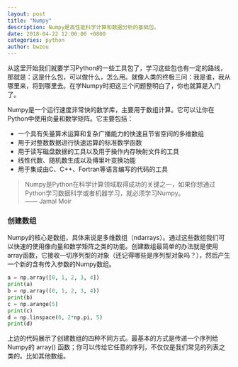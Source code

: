```yaml
---
layout: post
title: "Numpy"
description: Numpy是高性能科学计算和数据分析的基础包。
date: 2018-04-22 12:00:00 +0800
categories: python
author: bwzou
---
```

从这里开始我们就要学习Python的一些工具包了，学习这些包也有一定的路线，那就是：这是什么包，可以做什么，怎么用。就像人类的终极三问：我是谁，我从哪里来，将到哪里去。在学Numpy时把这三个问题整明白了，你也就算是入门了。

Numpy是一个运行速度非常快的数学库，主要用于数组计算。它可以让你在Python中使用向量和数学矩阵。它主要包括：

- 一个具有矢量算术运算和复杂广播能力的快速且节省空间的多维数组
- 用于对整数数据进行快速运算的标准数学函数
- 用于读写磁盘数据的工具以及用于操作内存映射文件的工具 
- 线性代数、随机数生成以及傅里叶变换功能
- 用于集成由C、C++、Fortran等语言编写的代码的工具


>Numpy是Python在科学计算领域取得成功的关键之一，如果你想通过Python学习数据科学或者机器学习，就必须学习Numpy。<br>
                                                 —— Jamal Moir

### 创建数组
Numpy的核心是数组，具体来说是多维数组（ndarrays）。通过这些数组我们可以快速的使用像向量和数学矩阵之类的功能。创建数组最简单的办法就是使用array函数，它接收一切序列型的对象（还记得哪些是序列型对象吗？），然后产生一个新的含有传入参数的Numpy数组。
```python
a = np.array([0, 1, 2, 3, 4])
print(a)
b = np.array((0, 1, 2, 3, 4))
print(b)
c = np.arange(5)
print(c)
d = np.linspace(0, 2*np.pi, 5)
print(d)
```
上边的代码展示了创建数组的四种不同方式。最基本的方式是传递一个序列给Numpy的 array() 函数；你可以传给它任意的序列，不仅仅是我们常见的列表之类的。比如其他数组。










